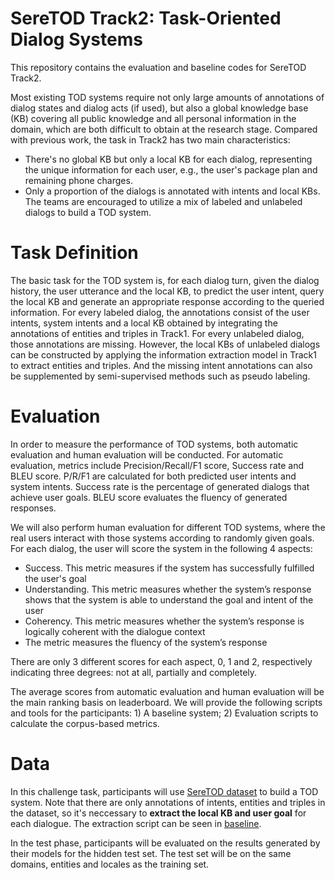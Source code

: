 # SereTOD Track2: Task-Oriented Dialog Systems
This repository contains the evaluation and baseline codes for SereTOD Track2.

Most existing TOD systems require not only large amounts of annotations of dialog states and dialog acts (if used), but also a global knowledge base (KB) covering all public knowledge and all personal information in the domain, which are both difficult to obtain at the research stage. Compared with previous work, the task in Track2 has two main characteristics:
* There's no global KB but only a local KB for each dialog, representing the unique information for each user, e.g., the user's package plan and remaining phone charges.
*  Only a proportion of the dialogs is annotated with intents and local KBs. The teams are encouraged to utilize a mix of labeled and unlabeled dialogs to build a TOD system.

# Task Definition
The basic task for the TOD system is, for each dialog turn, given the dialog history, the user utterance and the local KB, to predict the user intent, query the local KB and generate an appropriate response according to the queried information. 
For every labeled dialog, the annotations consist of the user intents, system intents and a local KB obtained by integrating the annotations of entities and triples in Track1. 
For every unlabeled dialog, those annotations are missing. However, the local KBs of unlabeled dialogs can be constructed by applying the information extraction model in Track1 to extract entities and triples. And the missing intent annotations can also be supplemented by semi-supervised methods such as pseudo labeling.
# Evaluation
In order to measure the performance of TOD systems, both automatic evaluation and human evaluation will be conducted. 
For automatic evaluation, metrics include Precision/Recall/F1 score, Success rate and BLEU score.  P/R/F1 are calculated for both predicted user intents and system intents.
Success rate is the percentage of generated dialogs that achieve user goals. BLEU score evaluates the fluency of generated responses.

We will also perform human evaluation for different TOD systems, where the real users interact with those systems according to randomly given goals. For each dialog, the user will score the system in the following 4 aspects:
* Success. This metric measures if the system has successfully fulfilled the user's goal
* Understanding. This metric measures whether the system’s response shows that the system is able to understand the goal and intent of the user
* Coherency. This metric measures whether the system’s response is logically coherent with the dialogue context
* The metric measures the fluency of the system’s response

There are only 3 different scores for each aspect, 0, 1 and 2, respectively indicating three degrees: not at all, partially and completely.

The average scores from automatic evaluation and human evaluation will be the main ranking basis on leaderboard.
We will provide the following scripts and tools for the participants: 1) A baseline system; 2) Evaluation scripts to calculate the corpus-based metrics.
# Data
In this challenge task, participants will use [SereTOD dataset](../data/) to build a TOD system. Note that there are only annotations of intents, entities and triples in the dataset, so it's neccessary to **extract the local KB and user goal** for each dialogue. The extraction script can be seen in [baseline](./baseline/).

In the test phase, participants will be evaluated on the results generated by their models for the hidden test set.
The test set will be on the same domains, entities and locales as the training set.

